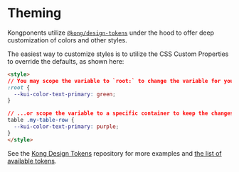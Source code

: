 # Theming

Kongponents utilize [`@kong/design-tokens`](https://github.com/Kong/design-tokens) under the hood to offer deep customization of colors and other styles.

The easiest way to customize styles is to utilize the CSS Custom Properties to override the defaults, as shown here:

```html
<style>
// You may scope the variable to `root:` to change the variable for your whole application...
:root {
  --kui-color-text-primary: green;
}

// ...or scope the variable to a specific container to keep the changes isolated to a specific element and its children.
table .my-table-row {
  --kui-color-text-primary: purple;
}
</style>
```

See the [Kong Design Tokens](https://github.com/Kong/design-tokens) repository for more examples and [the list of available tokens](https://github.com/Kong/design-tokens/blob/main/TOKENS.md).
